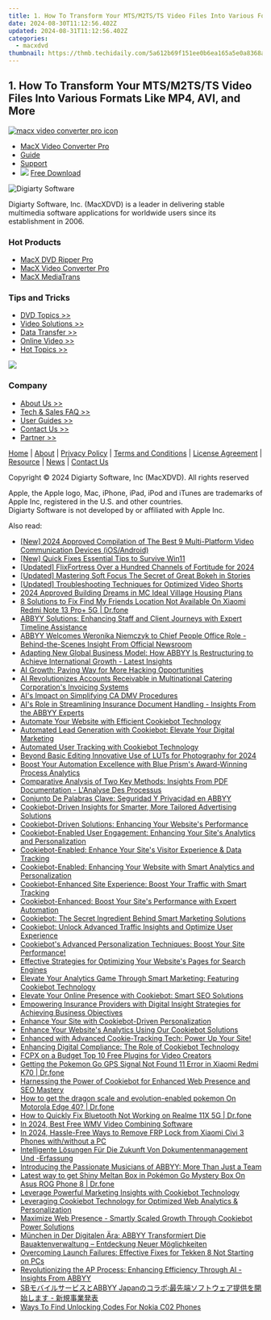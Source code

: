 ```yaml
---
title: 1. How To Transform Your MTS/M2TS/TS Video Files Into Various Formats Like MP4, AVI, and More
date: 2024-08-30T11:12:56.402Z
updated: 2024-08-31T11:12:56.402Z
categories:
  - macxdvd
thumbnail: https://thmb.techidaily.com/5a612b69f151ee0b6ea165a5e0a8368a6294f13aca50623658d8bbb7241b81d0.jpg
---
```


## 1. How To Transform Your MTS/M2TS/TS Video Files Into Various Formats Like MP4, AVI, and More

[![macx video converter pro icon](https://www.macxdvd.com/image-style/new-seo/icon11.png)](https://tools.techidaily.com/macxdvd/products/)

* [MacX Video Converter Pro](https://tools.techidaily.com/macxdvd/products/)
* [Guide](https://tools.techidaily.com/macxdvd/products/)
* [Support](https://tools.techidaily.com/macxdvd/products/)
* ![](https://www.macxdvd.com/mobile/article-image/down-icon.png) [Free Download](https://tools.techidaily.com/macxdvd/products/)


![Digiarty Software](https://www.macxdvd.com/icon/logo.png) 

Digiarty Software, Inc. (MacXDVD) is a leader in delivering stable multimedia software applications for worldwide users since its establishment in 2006.

### Hot Products

* [MacX DVD Ripper Pro](https://tools.techidaily.com/macxdvd/products/)
* [MacX Video Converter Pro](https://tools.techidaily.com/macxdvd/products/)
* [MacX MediaTrans](https://tools.techidaily.com/macxdvd/products/)

### Tips and Tricks

* [DVD Topics >>](https://tools.techidaily.com/macxdvd/products/)
* [Video Solutions >>](https://tools.techidaily.com/macxdvd/products/)
* [Data Transfer >>](https://tools.techidaily.com/macxdvd/products/)
* [Online Video >>](https://tools.techidaily.com/macxdvd/products/)
* [Hot Topics >>](https://tools.techidaily.com/macxdvd/products/)

<!-- affiliate ads begin -->
<a href="https://store.bitdefender.com/affiliate.php?ACCOUNT=BITLATIN&AFFILIATE=108875&PATH=http%3A%2F%2Fwww.bitdefender.com%2Fbusiness%3FAFFILIATE%3D108875%26RESOURCE%3D30%2525%2BOff%2Ball%2BGravityZone%2BProducts"><img src="https://www.bitdefender.com/content/dam/bitdefender/business/campaign/1200X628.png" border="0"></a>
<!-- affiliate ads end -->
### Company

* [About Us >>](https://tools.techidaily.com/macxdvd/products/)
* [Tech & Sales FAQ >>](https://tools.techidaily.com/macxdvd/products/)
* [User Guides >>](https://tools.techidaily.com/macxdvd/products/)
* [Contact Us >>](https://tools.techidaily.com/macxdvd/products/)
* [Partner >>](https://tools.techidaily.com/macxdvd/products/)



[Home](https://tools.techidaily.com/macxdvd/products/) | [About](https://tools.techidaily.com/macxdvd/products/) | [Privacy Policy](https://tools.techidaily.com/macxdvd/products/) | [Terms and Conditions](https://tools.techidaily.com/macxdvd/products/) | [License Agreement](https://tools.techidaily.com/macxdvd/products/) | [Resource](https://tools.techidaily.com/macxdvd/products/) | [News](https://tools.techidaily.com/macxdvd/products/) | [Contact Us](https://tools.techidaily.com/macxdvd/products/)

Copyright © 2024 Digiarty Software, Inc (MacXDVD). All rights reserved

Apple, the Apple logo, Mac, iPhone, iPad, iPod and iTunes are trademarks of Apple Inc, registered in the U.S. and other countries.  
Digiarty Software is not developed by or affiliated with Apple Inc.

<ins class="adsbygoogle"
     style="display:block"
     data-ad-format="autorelaxed"
     data-ad-client="ca-pub-7571918770474297"
     data-ad-slot="1223367746"></ins>



<ins class="adsbygoogle"
     style="display:block"
     data-ad-client="ca-pub-7571918770474297"
     data-ad-slot="8358498916"
     data-ad-format="auto"
     data-full-width-responsive="true"></ins>

<span class="atpl-alsoreadstyle">Also read:</span>
<div><ul>
<li><a href="https://screen-recording.techidaily.com/new-2024-approved-compilation-of-the-best-9-multi-platform-video-communication-devices-iosandroid/"><u>[New] 2024 Approved  Compilation of The Best 9 Multi-Platform Video Communication Devices (iOS/Android)</u></a></li>
<li><a href="https://fox-info.techidaily.com/new-quick-fixes-essential-tips-to-survive-win11/"><u>[New] Quick Fixes  Essential Tips to Survive Win11</u></a></li>
<li><a href="https://eaxpv-info.techidaily.com/updated-flixfortress-over-a-hundred-channels-of-fortitude-for-2024/"><u>[Updated] FlixFortress  Over a Hundred Channels of Fortitude for 2024</u></a></li>
<li><a href="https://instagram-clips.techidaily.com/updated-mastering-soft-focus-the-secret-of-great-bokeh-in-stories/"><u>[Updated] Mastering Soft Focus  The Secret of Great Bokeh in Stories</u></a></li>
<li><a href="https://eaxpv-info.techidaily.com/updated-troubleshooting-techniques-for-optimized-video-shorts/"><u>[Updated] Troubleshooting Techniques for Optimized Video Shorts</u></a></li>
<li><a href="https://screen-recording.techidaily.com/2024-approved-building-dreams-in-mc-ideal-village-housing-plans/"><u>2024 Approved  Building Dreams in MC  Ideal Village Housing Plans</u></a></li>
<li><a href="https://location-fake.techidaily.com/8-solutions-to-fix-find-my-friends-location-not-available-on-xiaomi-redmi-note-13-proplus-5g-drfone-by-drfone-virtual-android/"><u>8 Solutions to Fix Find My Friends Location Not Available On Xiaomi Redmi Note 13 Pro+ 5G | Dr.fone</u></a></li>
<li><a href="https://solve-news.techidaily.com/abbyy-solutions-enhancing-staff-and-client-journeys-with-expert-timeline-assistance/"><u>ABBYY Solutions: Enhancing Staff and Client Journeys with Expert Timeline Assistance</u></a></li>
<li><a href="https://solve-news.techidaily.com/abbyy-welcomes-weronika-niemczyk-to-chief-people-office-role-behind-the-scenes-insight-from-official-newsroom/"><u>ABBYY Welcomes Weronika Niemczyk to Chief People Office Role - Behind-the-Scenes Insight From Official Newsroom</u></a></li>
<li><a href="https://solve-news.techidaily.com/adapting-new-global-business-model-how-abbyy-is-restructuring-to-achieve-international-growth-latest-insights/"><u>Adapting New Global Business Model: How ABBYY Is Restructuring to Achieve International Growth - Latest Insights</u></a></li>
<li><a href="https://tech-revival.techidaily.com/ai-growth-paving-way-for-more-hacking-opportunities/"><u>AI Growth: Paving Way for More Hacking Opportunities</u></a></li>
<li><a href="https://solve-news.techidaily.com/ai-revolutionizes-accounts-receivable-in-multinational-catering-corporations-invoicing-systems/"><u>AI Revolutionizes Accounts Receivable in Multinational Catering Corporation's Invoicing Systems</u></a></li>
<li><a href="https://solve-news.techidaily.com/ais-impact-on-simplifying-ca-dmv-procedures/"><u>AI's Impact on Simplifying CA DMV Procedures</u></a></li>
<li><a href="https://solve-news.techidaily.com/ais-role-in-streamlining-insurance-document-handling-insights-from-the-abbyy-experts/"><u>AI's Role in Streamlining Insurance Document Handling - Insights From the ABBYY Experts</u></a></li>
<li><a href="https://solve-news.techidaily.com/automate-your-website-with-efficient-cookiebot-technology/"><u>Automate Your Website with Efficient Cookiebot Technology</u></a></li>
<li><a href="https://solve-news.techidaily.com/automated-lead-generation-with-cookiebot-elevate-your-digital-marketing/"><u>Automated Lead Generation with Cookiebot: Elevate Your Digital Marketing</u></a></li>
<li><a href="https://solve-news.techidaily.com/automated-user-tracking-with-cookiebot-technology/"><u>Automated User Tracking with Cookiebot Technology</u></a></li>
<li><a href="https://extra-lessons.techidaily.com/beyond-basic-editing-innovative-use-of-luts-for-photography-for-2024/"><u>Beyond Basic Editing  Innovative Use of LUTs for Photography for 2024</u></a></li>
<li><a href="https://solve-news.techidaily.com/boost-your-automation-excellence-with-blue-prisms-award-winning-process-analytics/"><u>Boost Your Automation Excellence with Blue Prism's Award-Winning Process Analytics</u></a></li>
<li><a href="https://solve-news.techidaily.com/comparative-analysis-of-two-key-methods-insights-from-pdf-documentation-lanalyse-des-processus/"><u>Comparative Analysis of Two Key Methods: Insights From PDF Documentation - L'Analyse Des Processus</u></a></li>
<li><a href="https://solve-news.techidaily.com/conjunto-de-palabras-clave-seguridad-y-privacidad-en-abbyy/"><u>Conjunto De Palabras Clave: Seguridad Y Privacidad en ABBYY</u></a></li>
<li><a href="https://solve-news.techidaily.com/cookiebot-driven-insights-for-smarter-more-tailored-advertising-solutions/"><u>Cookiebot-Driven Insights for Smarter, More Tailored Advertising Solutions</u></a></li>
<li><a href="https://solve-news.techidaily.com/cookiebot-driven-solutions-enhancing-your-websites-performance/"><u>Cookiebot-Driven Solutions: Enhancing Your Website's Performance</u></a></li>
<li><a href="https://solve-news.techidaily.com/cookiebot-enabled-user-engagement-enhancing-your-sites-analytics-and-personalization/"><u>Cookiebot-Enabled User Engagement: Enhancing Your Site's Analytics and Personalization</u></a></li>
<li><a href="https://solve-news.techidaily.com/cookiebot-enabled-enhance-your-sites-visitor-experience-and-data-tracking/"><u>Cookiebot-Enabled: Enhance Your Site's Visitor Experience & Data Tracking</u></a></li>
<li><a href="https://solve-news.techidaily.com/cookiebot-enabled-enhancing-your-website-with-smart-analytics-and-personalization/"><u>Cookiebot-Enabled: Enhancing Your Website with Smart Analytics and Personalization</u></a></li>
<li><a href="https://solve-news.techidaily.com/cookiebot-enhanced-site-experience-boost-your-traffic-with-smart-tracking/"><u>Cookiebot-Enhanced Site Experience: Boost Your Traffic with Smart Tracking</u></a></li>
<li><a href="https://solve-news.techidaily.com/cookiebot-enhanced-boost-your-sites-performance-with-expert-automation/"><u>Cookiebot-Enhanced: Boost Your Site's Performance with Expert Automation</u></a></li>
<li><a href="https://solve-news.techidaily.com/cookiebot-the-secret-ingredient-behind-smart-marketing-solutions/"><u>Cookiebot: The Secret Ingredient Behind Smart Marketing Solutions</u></a></li>
<li><a href="https://solve-news.techidaily.com/cookiebot-unlock-advanced-traffic-insights-and-optimize-user-experience/"><u>Cookiebot: Unlock Advanced Traffic Insights and Optimize User Experience</u></a></li>
<li><a href="https://solve-news.techidaily.com/cookiebots-advanced-personalization-techniques-boost-your-site-performance/"><u>Cookiebot's Advanced Personalization Techniques: Boost Your Site Performance!</u></a></li>
<li><a href="https://solve-news.techidaily.com/effective-strategies-for-optimizing-your-websites-pages-for-search-engines/"><u>Effective Strategies for Optimizing Your Website's Pages for Search Engines</u></a></li>
<li><a href="https://solve-news.techidaily.com/elevate-your-analytics-game-through-smart-marketing-featuring-cookiebot-technology/"><u>Elevate Your Analytics Game Through Smart Marketing: Featuring Cookiebot Technology</u></a></li>
<li><a href="https://solve-news.techidaily.com/elevate-your-online-presence-with-cookiebot-smart-seo-solutions/"><u>Elevate Your Online Presence with Cookiebot: Smart SEO Solutions</u></a></li>
<li><a href="https://solve-news.techidaily.com/empowering-insurance-providers-with-digital-insight-strategies-for-achieving-business-objectives/"><u>Empowering Insurance Providers with Digital Insight Strategies for Achieving Business Objectives</u></a></li>
<li><a href="https://solve-news.techidaily.com/enhance-your-site-with-cookiebot-driven-personalization/"><u>Enhance Your Site with Cookiebot-Driven Personalization</u></a></li>
<li><a href="https://solve-news.techidaily.com/enhance-your-websites-analytics-using-our-cookiebot-solutions/"><u>Enhance Your Website's Analytics Using Our Cookiebot Solutions</u></a></li>
<li><a href="https://solve-news.techidaily.com/enhanced-with-advanced-cookie-tracking-tech-power-up-your-site/"><u>Enhanced with Advanced Cookie-Tracking Tech: Power Up Your Site!</u></a></li>
<li><a href="https://solve-news.techidaily.com/enhancing-digital-compliance-the-role-of-cookiebot-technology/"><u>Enhancing Digital Compliance: The Role of Cookiebot Technology</u></a></li>
<li><a href="https://ai-vdieo-software.techidaily.com/fcpx-on-a-budget-top-10-free-plugins-for-video-creators/"><u>FCPX on a Budget Top 10 Free Plugins for Video Creators</u></a></li>
<li><a href="https://android-location.techidaily.com/getting-the-pokemon-go-gps-signal-not-found-11-error-in-xiaomi-redmi-k70-drfone-by-drfone-virtual/"><u>Getting the Pokemon Go GPS Signal Not Found 11 Error in Xiaomi Redmi K70 | Dr.fone</u></a></li>
<li><a href="https://solve-news.techidaily.com/harnessing-the-power-of-cookiebot-for-enhanced-web-presence-and-seo-mastery/"><u>Harnessing the Power of Cookiebot for Enhanced Web Presence and SEO Mastery</u></a></li>
<li><a href="https://android-pokemon-go.techidaily.com/how-to-get-the-dragon-scale-and-evolution-enabled-pokemon-on-motorola-edge-40-drfone-by-drfone-virtual-android/"><u>How to get the dragon scale and evolution-enabled pokemon On Motorola Edge 40? | Dr.fone</u></a></li>
<li><a href="https://fix-guide.techidaily.com/how-to-quickly-fix-bluetooth-not-working-on-realme-11x-5g-drfone-by-drfone-fix-android-problems-fix-android-problems/"><u>How to Quickly Fix Bluetooth Not Working on Realme 11X 5G | Dr.fone</u></a></li>
<li><a href="https://ai-driven-video-production.techidaily.com/in-2024-best-free-wmv-video-combining-software/"><u>In 2024, Best Free WMV Video Combining Software</u></a></li>
<li><a href="https://bypass-frp.techidaily.com/in-2024-hassle-free-ways-to-remove-frp-lock-from-xiaomi-civi-3-phones-withwithout-a-pc-by-drfone-android/"><u>In 2024, Hassle-Free Ways to Remove FRP Lock from Xiaomi Civi 3 Phones with/without a PC</u></a></li>
<li><a href="https://solve-news.techidaily.com/intelligente-losungen-fur-die-zukunft-von-dokumentenmanagement-und-erfassung/"><u>Intelligente Lösungen Für Die Zukunft Von Dokumentenmanagement Und -Erfassung</u></a></li>
<li><a href="https://solve-news.techidaily.com/introducing-the-passionate-musicians-of-abbyy-more-than-just-a-team/"><u>Introducing the Passionate Musicians of ABBYY: More Than Just a Team</u></a></li>
<li><a href="https://android-pokemon-go.techidaily.com/latest-way-to-get-shiny-meltan-box-in-pokemon-go-mystery-box-on-asus-rog-phone-8-drfone-by-drfone-virtual-android/"><u>Latest way to get Shiny Meltan Box in Pokémon Go Mystery Box On Asus ROG Phone 8 | Dr.fone</u></a></li>
<li><a href="https://solve-news.techidaily.com/leverage-powerful-marketing-insights-with-cookiebot-technology/"><u>Leverage Powerful Marketing Insights with Cookiebot Technology</u></a></li>
<li><a href="https://solve-news.techidaily.com/leveraging-cookiebot-technology-for-optimized-web-analytics-and-personalization/"><u>Leveraging Cookiebot Technology for Optimized Web Analytics & Personalization</u></a></li>
<li><a href="https://solve-news.techidaily.com/maximize-web-presence-smartly-scaled-growth-through-cookiebot-power-solutions/"><u>Maximize Web Presence - Smartly Scaled Growth Through Cookiebot Power Solutions</u></a></li>
<li><a href="https://solve-news.techidaily.com/munchen-in-der-digitalen-ara-abbyy-transformiert-die-bauaktenverwaltung-entdeckung-neuer-moglichkeiten/"><u>München in Der Digitalen Ära: ABBYY Transformiert Die Bauaktenverwaltung – Entdeckung Neuer Möglichkeiten</u></a></li>
<li><a href="https://win-answers.techidaily.com/overcoming-launch-failures-effective-fixes-for-tekken-8-not-starting-on-pcs/"><u>Overcoming Launch Failures: Effective Fixes for Tekken 8 Not Starting on PCs</u></a></li>
<li><a href="https://solve-news.techidaily.com/revolutionizing-the-ap-process-enhancing-efficiency-through-ai-insights-from-abbyy/"><u>Revolutionizing the AP Process: Enhancing Efficiency Through AI - Insights From ABBYY</u></a></li>
<li><a href="https://solve-news.techidaily.com/sbabbyy-japan/"><u>SBモバイルサービスとABBYY Japanのコラボ:最先端ソフトウェア提供を開始します - 新規事業発表</u></a></li>
<li><a href="https://sim-unlock.techidaily.com/ways-to-find-unlocking-codes-for-nokia-c02-phones-by-drfone-android/"><u>Ways To Find Unlocking Codes For Nokia C02 Phones</u></a></li>
</ul></div>

